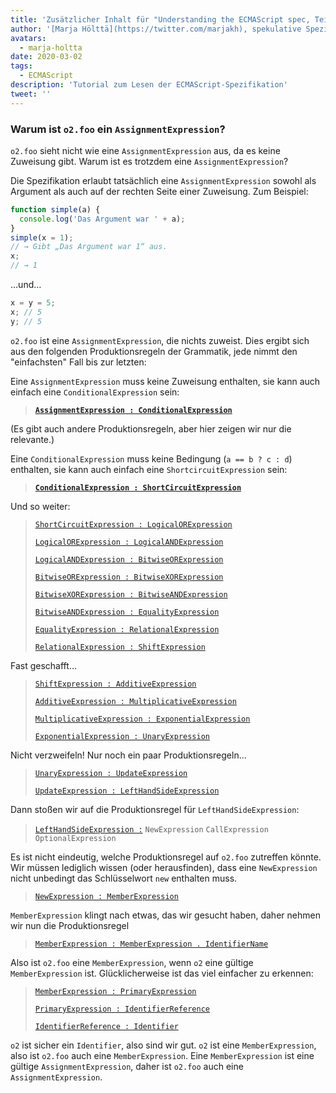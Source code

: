 ```yaml
---
title: 'Zusätzlicher Inhalt für "Understanding the ECMAScript spec, Teil 2"'
author: '[Marja Hölttä](https://twitter.com/marjakh), spekulative Spezifikationsbeobachterin'
avatars:
  - marja-holtta
date: 2020-03-02
tags:
  - ECMAScript
description: 'Tutorial zum Lesen der ECMAScript-Spezifikation'
tweet: ''
---
```


### Warum ist `o2.foo` ein `AssignmentExpression`?

`o2.foo` sieht nicht wie eine `AssignmentExpression` aus, da es keine Zuweisung gibt. Warum ist es trotzdem eine `AssignmentExpression`?

Die Spezifikation erlaubt tatsächlich eine `AssignmentExpression` sowohl als Argument als auch auf der rechten Seite einer Zuweisung. Zum Beispiel:

```js
function simple(a) {
  console.log('Das Argument war ' + a);
}
simple(x = 1);
// → Gibt „Das Argument war 1“ aus.
x;
// → 1
```

…und…

```js
x = y = 5;
x; // 5
y; // 5
```

`o2.foo` ist eine `AssignmentExpression`, die nichts zuweist. Dies ergibt sich aus den folgenden Produktionsregeln der Grammatik, jede nimmt den "einfachsten" Fall bis zur letzten:

Eine `AssignmentExpression` muss keine Zuweisung enthalten, sie kann auch einfach eine `ConditionalExpression` sein:

> **[`AssignmentExpression : ConditionalExpression`](https://tc39.es/ecma262/#sec-assignment-operators)**

(Es gibt auch andere Produktionsregeln, aber hier zeigen wir nur die relevante.)

Eine `ConditionalExpression` muss keine Bedingung (`a == b ? c : d`) enthalten, sie kann auch einfach eine `ShortcircuitExpression` sein:

> **[`ConditionalExpression : ShortCircuitExpression`](https://tc39.es/ecma262/#sec-conditional-operator)**

Und so weiter:

> [`ShortCircuitExpression : LogicalORExpression`](https://tc39.es/ecma262/#prod-ShortCircuitExpression)
>
> [`LogicalORExpression : LogicalANDExpression`](https://tc39.es/ecma262/#prod-LogicalORExpression)
>
> [`LogicalANDExpression : BitwiseORExpression`](https://tc39.es/ecma262/#prod-LogicalANDExpression)
>
> [`BitwiseORExpression : BitwiseXORExpression`](https://tc39.es/ecma262/#prod-BitwiseORExpression)
>
> [`BitwiseXORExpression : BitwiseANDExpression`](https://tc39.es/ecma262/#prod-BitwiseXORExpression)
>
> [`BitwiseANDExpression : EqualityExpression`](https://tc39.es/ecma262/#prod-BitwiseANDExpression)
>
> [`EqualityExpression : RelationalExpression`](https://tc39.es/ecma262/#sec-equality-operators)
>
> [`RelationalExpression : ShiftExpression`](https://tc39.es/ecma262/#prod-RelationalExpression)

<!--truncate-->
Fast geschafft…

> [`ShiftExpression : AdditiveExpression`](https://tc39.es/ecma262/#prod-ShiftExpression)
>
> [`AdditiveExpression : MultiplicativeExpression`](https://tc39.es/ecma262/#prod-AdditiveExpression)
>
> [`MultiplicativeExpression : ExponentialExpression`](https://tc39.es/ecma262/#prod-MultiplicativeExpression)
>
> [`ExponentialExpression : UnaryExpression`](https://tc39.es/ecma262/#prod-ExponentiationExpression)

Nicht verzweifeln! Nur noch ein paar Produktionsregeln…

> [`UnaryExpression : UpdateExpression`](https://tc39.es/ecma262/#prod-UnaryExpression)
>
> [`UpdateExpression : LeftHandSideExpression`](https://tc39.es/ecma262/#prod-UpdateExpression)

Dann stoßen wir auf die Produktionsregel für `LeftHandSideExpression`:

> [`LeftHandSideExpression :`](https://tc39.es/ecma262/#prod-LeftHandSideExpression)
> `NewExpression`
> `CallExpression`
> `OptionalExpression`

Es ist nicht eindeutig, welche Produktionsregel auf `o2.foo` zutreffen könnte. Wir müssen lediglich wissen (oder herausfinden), dass eine `NewExpression` nicht unbedingt das Schlüsselwort `new` enthalten muss.

> [`NewExpression : MemberExpression`](https://tc39.es/ecma262/#prod-NewExpression)

`MemberExpression` klingt nach etwas, das wir gesucht haben, daher nehmen wir nun die Produktionsregel

> [`MemberExpression : MemberExpression . IdentifierName`](https://tc39.es/ecma262/#prod-MemberExpression)

Also ist `o2.foo` eine `MemberExpression`, wenn `o2` eine gültige `MemberExpression` ist. Glücklicherweise ist das viel einfacher zu erkennen:

> [`MemberExpression : PrimaryExpression`](https://tc39.es/ecma262/#prod-MemberExpression)
>
> [`PrimaryExpression : IdentifierReference`](https://tc39.es/ecma262/#prod-PrimaryExpression)
>
> [`IdentifierReference : Identifier`](https://tc39.es/ecma262/#prod-IdentifierReference)

`o2` ist sicher ein `Identifier`, also sind wir gut. `o2` ist eine `MemberExpression`, also ist `o2.foo` auch eine `MemberExpression`. Eine `MemberExpression` ist eine gültige `AssignmentExpression`, daher ist `o2.foo` auch eine `AssignmentExpression`.

